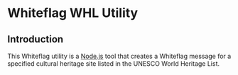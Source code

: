 # Whiteflag WHL Utility

## Introduction

This Whiteflag utility is a [Node.js](https://nodejs.org/en/about/) tool that
creates a Whiteflag message for a specified cultural heritage site listed
in the UNESCO World Heritage List. 
